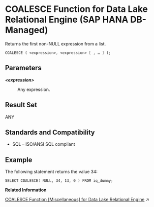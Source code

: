 <!-- loio4af5411816c4466b9335a79034b00833 -->

# COALESCE Function for Data Lake Relational Engine \(SAP HANA DB-Managed\)

Returns the first non-NULL expression from a list.



```
COALESCE ( <expression>, <expression> [ , … ] );
```



<a name="loio4af5411816c4466b9335a79034b00833__section_x3k_4rl_srb"/>

## Parameters


<dl>
<dt><b>

*<expression\>*

</b></dt>
<dd>

Any expression.



</dd>
</dl>



<a name="loio4af5411816c4466b9335a79034b00833__section_gfy_4rl_srb"/>

## Result Set

ANY



<a name="loio4af5411816c4466b9335a79034b00833__section_ibq_prl_srb"/>

## Standards and Compatibility

-   SQL – ISO/ANSI SQL compliant



<a name="loio4af5411816c4466b9335a79034b00833__section_um2_qrl_srb"/>

## Example

The following statement returns the value 34:

```
SELECT COALESCE( NULL, 34, 13, 0 ) FROM iq_dummy;
```

**Related Information**  


[COALESCE Function \[Miscellaneous\] for Data Lake Relational Engine](https://help.sap.com/viewer/19b3964099384f178ad08f2d348232a9/2023_4_QRC/en-US/a53d627984f21015a1fa9a5eb36a5dde.html "Returns the first non-NULL expression from a list.") :arrow_upper_right:

